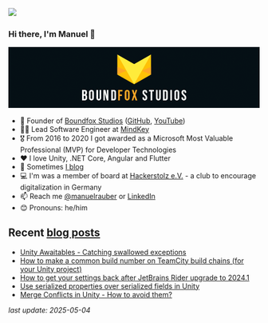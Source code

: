 ![](https://komarev.com/ghpvc/?username=manuelrauber)

### Hi there, I'm Manuel 👋

[![Boundfox Studios](https://raw.githubusercontent.com/ManuelRauber/ManuelRauber/master/boundfoxstudios.png)](https://github.com/boundfoxstudios)

* 🦊 Founder of [Boundfox Studios](https://boundfoxstudios.com) ([GitHub](https://github.com/boundfoxstudios), [YouTube](https://youtube.com/c/boundfox))
* 👨‍💻 Lead Software Engineer at [MindKey](https://mindkey.com)
* 🎖 From 2016 to 2020 I got awarded as a Microsoft Most Valuable Professional (MVP) for Developer Technologies
* ❤️ I love Unity, .NET Core, Angular and Flutter
* 📝 Sometimes [I blog](https://manuel-rauber.com)
* 💻 I'm was a member of board at [Hackerstolz e.V.](https://hackerstolz.de) - a club to encourage digitalization in Germany
* 📫 Reach me [@manuelrauber](https://twitter.com/manuelrauber) or [LinkedIn](https://www.linkedin.com/in/manuelrauber)
* 😊 Pronouns: he/him

## Recent [blog posts](https://manuel-rauber.com)

* [Unity Awaitables - Catching swallowed exceptions](https://manuel-rauber.com/2025/04/06/unity-awaitables-catching-swallowed-exceptions/)
* [How to make a common build number on TeamCity build chains (for your Unity project)](https://manuel-rauber.com/2024/05/24/sharing-a-build-number-on-teamcity/)
* [How to get your settings back after JetBrains Rider upgrade to 2024.1](https://manuel-rauber.com/2024/04/11/how-to-get-your-settings-back-after-jetbrains-rider-upgrade-to-2024-1/)
* [Use serialized properties over serialized fields in Unity](https://manuel-rauber.com/2023/02/21/use-serialized-properties-over-serialized-fields-in-unity/)
* [Merge Conflicts in Unity - How to avoid them?](https://manuel-rauber.com/2023/01/25/merge-conflicts-in-unity-how-to-avoid-them/)

_last update: 2025-05-04_
